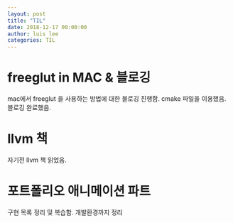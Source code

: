 ```yaml
---
layout: post
title: "TIL"
date: 2018-12-17 00:00:00
author: luis lee
categories: TIL
---
```


# freeglut in MAC & 블로깅

mac에서 freeglut 을 사용하는 방법에 대한 블로깅 진행함.
cmake 파일을 이용했음.
블로깅 완료했음.

# llvm 책

자기전 llvm 책 읽었음.

# 포트폴리오 애니메이션 파트

구현 목록 정리 및 복습함.
개발환경까지 정리

